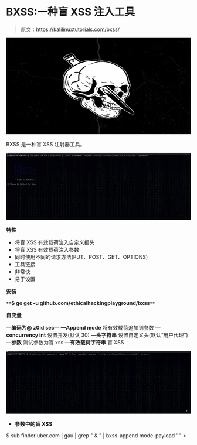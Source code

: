 # BXSS:一种盲 XSS 注入工具

> 原文：<https://kalilinuxtutorials.com/bxss/>

[![BXSS : A Blind XSS Injector Tool](img//91cf699374d88c6cd0c829ff11d9a346.png "BXSS : A Blind XSS Injector Tool")](https://1.bp.blogspot.com/-D9uepcjmi1Y/X2mViV_UN8I/AAAAAAAAHl8/31WfvD6Z2GweDlD7Z6N55L36uRmy4lHtQCLcBGAsYHQ/s728/bxss.png)

BXSS 是一种盲 XSS 注射器工具。

![](img//ab0a0ce2fbb21a1a48ff87bfec164908.png)

**特性**

*   将盲 XSS 有效载荷注入自定义报头
*   将盲 XSS 有效载荷注入参数
*   同时使用不同的请求方法(PUT、POST、GET、OPTIONS)
*   工具链接
*   非常快
*   易于设置

**安装**

**`**`$ go get -u github.com/ethicalhackingplayground/bxss`**`**

**自变量**

**—编码为@ z0id sec—**
**—Append mode**
将有效载荷追加到参数
**—concurrency int**
设置并发(默认 30)
**—头字符串**
设置自定义头(默认“用户代理”)
**—参数**
测试参数为盲 xss
**—有效载荷字符串**
盲 XSS

![](img//a8277128c6c7a69a80ee65aac3cadbdb.png)

*   **参数中的盲 XSS**

$ sub finder uber.com | gau | grep " & " | bxss-append mode-payload ' " >